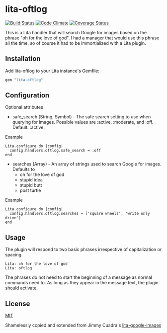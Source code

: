 # lita-oftlog

[![Build Status](https://travis-ci.org/hickey/lita-oftlog.png?branch=master)](https://travis-ci.org/hickey/lita-oftlog)
[![Code Climate](https://codeclimate.com/github/hickey/lita-oftlog.png)](https://codeclimate.com/github/hickey/lita-oftlog)
[![Coverage Status](https://coveralls.io/repos/hickey/lita-oftlog/badge.png)](https://coveralls.io/r/hickey/lita-oftlog)

This is a Lita handler that will search Google for images based on the phrase "oh for the love of god". I had a manager that would use this phrase all the time, so of course it had to be immortialized with a Lita plugin. 

## Installation

Add lita-oftlog to your Lita instance's Gemfile:

``` ruby
gem "lita-oftlog"
```

## Configuration

Optional attributes

* safe_search (String, Symbol) - The safe search setting to use when querying for images. Possible values are :active, :moderate, and :off. Default: :active.

Example

```
Lita.configure do |config|
  config.handlers.oftlog.safe_search = :off
end
```

* searches (Array) - An array of strings used to search Google for images. Defaults to 
  * oh for the love of god
  * stupid idea
  * stupid butt
  * post turtle

Example

```
Lita.configure do |config|
  config.handlers.oftlog.searches = ['square wheels', 'write only drive']
end
```


## Usage

The plugin will respond to two basic phrases irrespective of capitalization or spacing. 

```
Lita: oh for the love of god
Lita: oftlog
```

The phrases do not need to start the beginning of a message as normal commands need to. As long as they appear in the message text, the plugin should activate. 

## License

[MIT](http://opensource.org/licenses/MIT)

Shamelessly copied and extended from Jimmy Cuadra's [lita-google-images](https://github.com/jimmycuadra/lita-google-images)